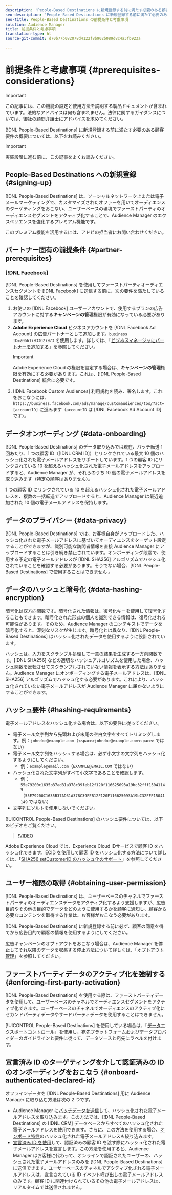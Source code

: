 ```yaml
---
description: 'People-Based Destinations に新規登録する前に満たす必要のある顧客要件の概要については、以下をお読みください。  '
seo-description: 'People-Based Destinations に新規登録する前に満たす必要のある顧客要件の概要については、以下をお読みください。  '
seo-title: People-Based Destinations の前提条件と考慮事項
solution: Audience Manager
title: 前提条件と考慮事項
translation-type: ht
source-git-commit: d70b77b082078d4122f8b902b089d8c4a3fb923a

---
```



# 前提条件と考慮事項 {#prerequisites-considerations}

>[!IMPORTANT]
>この記事には、この機能の設定と使用方法を説明する製品ドキュメントが含まれています。法的なアドバイスは何も含まれません。法律に関するガイダンスについては、御社の顧問弁護士にアドバイスを求めてください。

[!DNL People-Based Destinations] に新規登録する前に満たす必要のある顧客要件の概要については、以下をお読みください。

>[!IMPORTANT]
> 実装段階に進む前に、この記事をよくお読みください。

## People-Based Destinations への新規登録 {#signing-up}

[!DNL People-Based Destinations] は、ソーシャルネットワーク上または電子メールマーケティングで、カスタマイズされたオファーを用いてオーディエンスのターゲティングをおこない、ユーザーベースの環境でファーストパーティのオーディエンスセグメントをアクティブ化することで、Audience Manager のエクスペリエンスを強化するプレミアム機能です。

このプレミアム機能を活用するには、アドビの担当者にお問い合わせください。

## パートナー固有の前提条件 {#partner-prerequisites}

### [!DNL Facebook]

[!DNL People-Based Destinations] を使用してファーストパーティオーディエンスセグメントを [!DNL Facebook] に送信する前に、次の要件を満たしていることを確認してください。

1. お使いの [!DNL Facebook] ユーザーアカウントで、使用するプランの広告アカウントに対する&#x200B;**キャンペーンの管理**&#x200B;権限が有効になっている必要があります。
1. **Adobe Experience Cloud** ビジネスアカウントを [!DNL Facebook Ad Account] の広告パートナーとして追加します。`business ID=206617933627973` を使用します。詳しくは、「[ビジネスマネージャにパートナーを追加する](https://www.facebook.com/business/help/708679622611131)」を参照してください。
   >[!IMPORTANT]
   > Adobe Experience Cloud の権限を設定する場合は、**キャンペーンの管理**&#x200B;権限を有効にする必要があります。これは、[!DNL People-Based Destinations] 統合に必要です。
1. [!DNL Facebook Custom Audiences] 利用規約を読み、署名します。これをおこなうには、`https://business.facebook.com/ads/manage/customaudiences/tos/?act=[accountID]` に進みます（`accountID` は [!DNL Facebook Ad Account ID] です）。

## データオンボーディング {#data-onboarding}

[!DNL People-Based Destinations] のデータ取り込みでは現在、バッチ転送 1 回あたり、1 つの顧客 ID（[!DNL CRM ID]）とリンクされている最大 10 個のハッシュ化された電子メールアドレスをサポートしています。1 つの顧客 ID にリンクされている 10 を超えるハッシュ化された電子メールアドレスをアップロードすると、Audience Manager が、それらのうち 10 個の電子メールアドレスを取り込みます（特定の順序はありません）。

1 つの顧客 ID にリンクされている 10 を超えるハッシュ化された電子メールアドレスを、複数の一括転送でアップロードすると、Audience Manager は最近追加された 10 個の電子メールアドレスを保持します。

## データのプライバシー {#data-privacy}

[!DNL People-Based Destinations] では、お客様自身がアップロードした、ハッシュ化された電子メールアドレスに基づいてオーディエンスをターゲット設定することができますが、識別可能な訪問者情報を直接 Audience Manager にアップロードすることは引き続き禁止されています。オンボーディング段階で、使用する予定の電子メールアドレスが [!DNL SHA256] アルゴリズムでハッシュ化されていることを確認する必要があります。そうでない場合、[!DNL People-Based Destinations] で使用することはできません 。

## データのハッシュと暗号化 {#data-hashing-encryption}

暗号化は双方向関数です。暗号化された情報は、復号化キーを使用して復号化することもできます。暗号化された形式の個人を識別できる情報は、復号化される可能性があります。そのため、Audience Manager のコンテキストでデータを暗号化すると、深刻なリスクが生じます。暗号化とは異なり、[!DNL People-Based Destinations] はハッシュ化されたデータを使用するように設計されています。

ハッシュは、入力をスクランブル処理して一意の結果を生成する一方向関数です。[!DNL SHA256] などの適切なハッシュアルゴリズムを使用した場合、ハッシュ関数を反転させてスクランブルされていない情報を表示する方法はありません。Audience Manager にオンボーディングする電子メールアドレスは、[!DNL SHA256] アルゴリズムでハッシュ化する必要があります。これにより、ハッシュ化されていない電子メールアドレスが Audience Manager に届かないようにすることができます。

## ハッシュ要件 {#hashing-requirements}

電子メールアドレスをハッシュ化する場合は、以下の要件に従ってください。

* 電子メール文字列から先頭および末尾の空白文字をすべてトリミングします。例：`johndoe@example.com`（`<space>johndoe@example.com<space>` ではない）
* 電子メール文字列をハッシュする場合は、必ず小文字の文字列をハッシュ化するようにしてください。
   * 例：`example@email.com`（`EXAMPLE@EMAIL.COM` ではない）
* ハッシュ化された文字列がすべて小文字であることを確認します。
   * 例：`55e79200c1635b37ad31a378c39feb12f120f116625093a19bc32fff15041149`（`55E79200C1635B37AD31A378C39FEB12F120F116625093A19bC32FFF15041149` ではない）
* 文字列にソルトを使用しないでください。

[!UICONTROL People-Based Destinations] のハッシュ要件については、以下のビデオをご覧ください。

>[!VIDEO](https://video.tv.adobe.com/v/29003/?captions=jpn)

Adobe Experience Cloud では、Experience Cloud IDサービスで顧客 ID をハッシュ化できます。ECID を使用して顧客 ID をハッシュ化する方法について詳しくは、「[SHA256 setCustomerID のハッシュ化のサポート](https://docs.adobe.com/content/help/ja-JP/id-service/using/reference/hashing-support.html)」を参照してください。

## ユーザー権限の取得 {#obtaining-user-permission}

[!DNL People-Based Destinations] は、ユーザーベースのチャネルでファーストパーティのオーディエンスデータをアクティブ化するよう支援しますが、広告目的やその他の目的でデータをどのように使用するかを顧客に通知し、顧客から必要なコンテンツを取得する作業は、お客様がおこなう必要があります。

[!DNL People-Based Destinations] に新規登録する前に必ず、顧客の同意を得てから広告目的で顧客の情報を使用するようにしてください。

広告キャンペーンのオプトアウトをおこなう場合は、Audience Manager を停止してそれ以降のデータを収集する停止方法について詳しくは、「[オプトアウト管理](../../overview/data-security-and-privacy/opt-out-management.md)」を参照してください。

## ファーストパーティデータのアクティブ化を強制する {#enforcing-first-party-activation}

[!DNL People-Based Destinations] を使用する際は、ファーストパーティデータを使用して、ユーザーベースのチャネルでオーディエンスセグメントをアクティブ化できます。ユーザーベースのチャネルでオーディエンスのアクティブ化にセカンドパーティデータやサードパーティデータを使用することはできません。

[!UICONTROL People-Based Destinations] を使用している場合は、「[データエクスポートコントロール](../data-export-controls.md)」を使用し、宛先プラットフォームおよびデータプロバイダーのガイドラインと要件に従って、データソースと宛先にラベルを付けます。

## 宣言済み ID のターゲティングを介して認証済みの ID のオンボーディングをおこなう {#onboard-authenticated-declared-id}

オフラインデータを [!DNL People-Based Destinations] 用に Audience Manager に取り込む方法は次の 2 つです。

* Audience Manager に[バッチデータを送信](../../integration/sending-audience-data/batch-data-transfer-explained/batch-data-transfer-overview.md)して、ハッシュ化された電子メールアドレスを取り込みます。この方法では、[!DNL People-Based Destinations] の [!DNL CRM] データベースからすべてのハッシュ化された電子メールアドレスを使用できます。さらに、この方法を使用する場合、[オンボード特性](../traits/trait-qualification-reference.md)のハッシュ化された電子メールアドレスも絞り込みます。
* [宣言済み ID を使用](../declared-ids.md)して、認証済みの顧客 ID を渡す際にハッシュ化された電子メールアドレスを宣言します。この方法を使用すると、Audience Manager はお客様に代わって、オンラインで認証されたユーザーの、ハッシュされた電子メールアドレスのみを [!DNL People-Based Destinations] に送信できます。ユーザーベースのチャネルでアクティブ化される電子メールアドレスは、宣言されている ID イベント呼び出しの電子メールアドレスのみです。顧客 ID に関連付けられているその他の電子メールアドレスは、リアルタイムでは送信されません。
